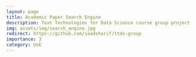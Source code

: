 ```yaml
---
layout: page
title: Academic Paper Search Engine
description: Text Technologies for Data Science course group project
img: assets/img/search_engine.jpg
redirect: https://github.com/saadsharif/ttds-group
importance: 3
category: UoE
---
```


